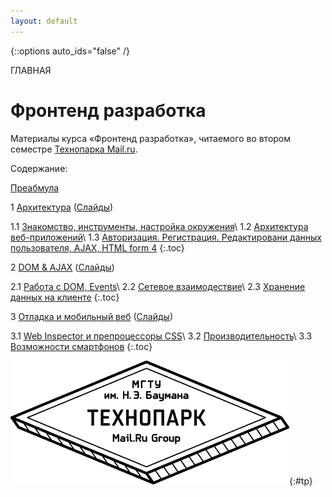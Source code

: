 ```yaml
---
layout: default
---
```


{::options auto_ids="false" /}

ГЛАВНАЯ

# Фронтенд разработка

Материалы курса «Фронтенд разработка», читаемого во втором семестре [Технопарка Mail.ru](https://tech-mail.ru/).

Содержание:

[Преабмула](/0/)

1 [Архитектура](/1/) ([Слайды](/p/1/))

1.1 [Знакомство, инструменты, настройка окружения](/1/#1.1)\\
1.2 [Архитектура веб-приложений](/1/#1.2)\\
1.3 [Авторизация. Регистрация. Редактировани данных пользователя, AJAX, HTML form 4](/1/#1.3)
{:.toc}

2 [DOM & AJAX](/2/) ([Слайды](/p/2/))

2.1 [Работа с DOM, Events](/2/#2.1)\\
2.2 [Сетевое взаимодествие](/2/#2.2)\\
2.3 [Хранение данных на клиенте](/2/#2.3)
{:.toc}

3 [Отладка и мобильный веб](/3/) ([Слайды](/p/3/))

3.1 [Web Inspector и препроцессоры CSS](/3/#3.1)\\
3.2 [Производительность](/3/#3.2)\\
3.3 [Возможности смартфонов](/3/#3.3)
{:.toc}

![Технопарк Mail.ru](/pics/tp.png){:#tp}

